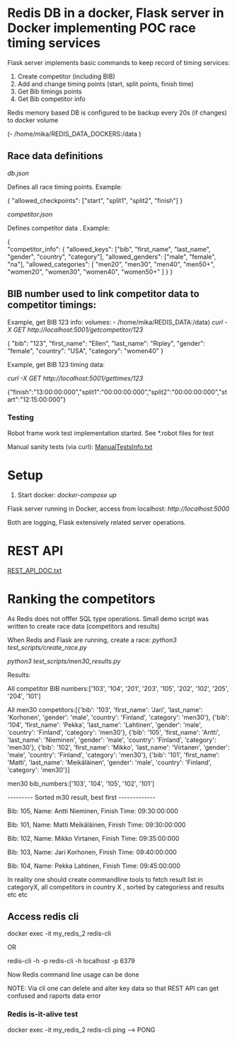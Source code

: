 
# Redis DB in a docker, Flask server in Docker implementing POC race timing services

Flask server implements basic commands to keep record of timing services:

1) Create competitor (including BIB)
2) Add and change timing points (start, split points, finish time)
3) Get Bib timings points
3) Get Bib competitor info

Redis memory based DB is configured to be backup every 20s (if changes)
to docker volume 

(- /home/mika/REDIS_DATA_DOCKERS:/data )

## Race data definitions

*db.json*

Defines all race timing points. Example:

{
    "allowed_checkpoints": ["start", "split1", "split2", "finish"]
}

*competitor.json*

Defines competitor data . Example:

{  
  "competitor_info": {
    "allowed_keys": ["bib", "first_name", "last_name", "gender", "country", "category"],
    "allowed_genders": ["male", "female", "na"],
    "allowed_categories": [
      "men20", "men30", "men40", "men50+",
      "women20", "women30", "women40", "women50+"
    ]
  }
}

## BIB number used to link competitor data to competitor timings:

Example, get BIB 123 info:
volumes: - /home/mika/REDIS_DATA:/data)
*curl -X GET http://localhost:5001/getcompetitor/123*

{
  "bib": "123",
  "first_name": "Ellen",
  "last_name": "Ripley",
  "gender": "female",
  "country": "USA",
  "category": "women40"
}

Example, get BIB 123 timing data:

*curl -X GET http://localhost:5001/gettimes/123*

{"finish":"13:00:00:000","split1":"00:00:00:000","split2":"00:00:00:000","start":"12:15:00:000"}


### Testing

Robot frame work test implementation started. See *.robot files for test

Manual sanity tests (via curl): [ManualTestsInfo.txt](./ManualTestsInfo.txt)




# Setup
1) Start docker: *docker-compose up*

Flask server running in Docker, access from localhost: *http://localhost:5000*

Both are logging, Flask extensively related server operations.


# REST API

[REST_API_DOC.txt](./REST_API_DOC.txt)


# Ranking the competitors

As Redis does not offfer SQL type operations. Small demo script was written to create race data
(competitors and results)

When Redis and Flask are running, create a race: 
*python3 test_scripts/create_race.py* 

*python3 test_scripts/men30_results.py*

Results:

All competitor BIB numbers:['103', '104', '201', '203', '105', '202', '102', '205', '204', '101']


All men30 competitors:[{'bib': '103', 'first_name': 'Jari', 'last_name': 'Korhonen', 'gender': 'male', 'country': 'Finland', 'category': 'men30'}, {'bib': '104', 'first_name': 'Pekka', 'last_name': 'Lahtinen', 'gender': 'male', 'country': 'Finland', 'category': 'men30'}, {'bib': '105', 'first_name': 'Antti', 'last_name': 'Nieminen', 'gender': 'male', 'country': 'Finland', 'category': 'men30'}, {'bib': '102', 'first_name': 'Mikko', 'last_name': 'Virtanen', 'gender': 'male', 'country': 'Finland', 'category': 'men30'}, {'bib': '101', 'first_name': 'Matti', 'last_name': 'Meikäläinen', 'gender': 'male', 'country': 'Finland', 'category': 'men30'}]


men30 bib_numbers:['103', '104', '105', '102', '101']


--------- Sorted m30 result, best first -------------

Bib: 105, Name: Antti Nieminen, Finish Time: 09:30:00:000

Bib: 101, Name: Matti Meikäläinen, Finish Time: 09:30:00:000

Bib: 102, Name: Mikko Virtanen, Finish Time: 09:35:00:000

Bib: 103, Name: Jari Korhonen, Finish Time: 09:40:00:000

Bib: 104, Name: Pekka Lahtinen, Finish Time: 09:45:00:000


In reality one should create commandline tools to fetch result list in categoryX,
all competitors in country X , sorted by categoriess and results etc etc




## Access redis cli
docker exec -it my_redis_2 redis-cli

OR

redis-cli -h <hostname> -p <port>
redis-cli -h localhost -p 6379

Now Redis  command line usage can be done

NOTE: Via cli one can delete and alter key data so that REST API can get confused
and raports data error

### Redis is-it-alive test 

docker exec -it my_redis_2 redis-cli ping
--> PONG










